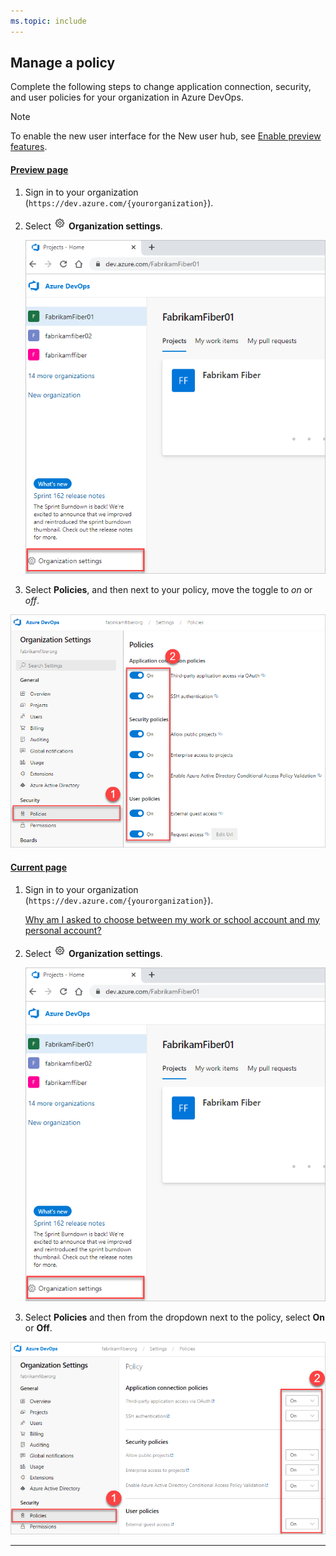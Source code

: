 ```yaml
---
ms.topic: include
---
```



## Manage a policy

Complete the following steps to change application connection, security, and user policies for your organization in Azure DevOps. 

> [!NOTE]   
> To enable the new user interface for the New user hub, see [Enable preview features](../project/navigation/preview-features.md).

#### [Preview page](#tab/preview-page) 

1. Sign in to your organization (```https://dev.azure.com/{yourorganization}```).

2. Select ![gear icon](../media/icons/gear-icon.png) **Organization settings**.

   ![Open Organization settings](../media/settings/open-admin-settings-vert.png)

3. Select **Policies**,  and then next to your policy, move the toggle to *on* or *off*.

  ![Select policy, and then turn On or Off](../media/change-policies-preview.png)
   
#### [Current page](#tab/current-page)

1. Sign in to your organization (```https://dev.azure.com/{yourorganization}```).

    [Why am I asked to choose between my work or school account and my personal account?](../organizations/accounts/faq-user-and-permissions-management.md#ChooseOrgAcctMSAcct)

2. Select ![gear icon](../media/icons/gear-icon.png) **Organization settings**.

   ![Open Organization settings](../media/settings/open-admin-settings-vert.png)

3. Select **Policies** and then from the dropdown next to the policy, select **On** or **Off**.

  ![Select policy, and then from the dropdown, turn On or Off](../media/change-policies-current-view.png)
   

* * *

